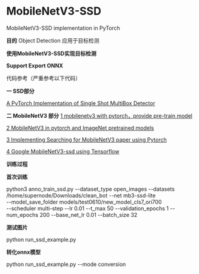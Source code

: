 # MobileNetV3-SSD
MobileNetV3-SSD implementation in PyTorch 

**目的**
Object Detection 
应用于目标检测


**使用MobileNetV3-SSD实现目标检测**

**Support Export ONNX**

代码参考（严重参考以下代码）

**一 SSD部分**

[A PyTorch Implementation of Single Shot MultiBox Detector ](https://github.com/amdegroot/ssd.pytorch)

**二 MobileNetV3 部分**
[1 mobilenetv3 with pytorch，provide pre-train model](https://github.com/xiaolai-sqlai/mobilenetv3) 


[2 MobileNetV3 in pytorch and ImageNet pretrained models ](https://github.com/kuan-wang/pytorch-mobilenet-v3)


[3 Implementing Searching for MobileNetV3 paper using Pytorch ](https://github.com/leaderj1001/MobileNetV3-Pytorch)

[4 Google MobileNetV3-ssd using Tensorflow](https://github.com/tensorflow/models/blob/master/research/object_detection/samples/configs/ssdlite_mobilenet_v3_small_320x320_coco.config)

**训练过程**

**首次训练**

python3 anno_train_ssd.py --dataset_type open_images --datasets /home/supernode/Downloads/clean_bot --net mb3-ssd-lite  \
--model_save_folder models/test0610/new_model_cls7_ori700  \
--scheduler multi-step --lr 0.01 --t_max  50 --validation_epochs 1 --num_epochs 200 --base_net_lr 0.01 --batch_size 32


**测试图片**

python run_ssd_example.py  

**转化onnx模型**

python run_ssd_example.py --mode conversion